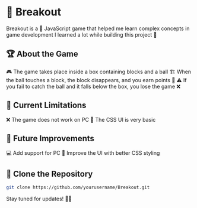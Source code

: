 # 🎯 Breakout

Breakout is a 🎨 JavaScript game that helped me learn complex concepts in game development I learned a lot while building this project 🧠

## 🏆 About the Game
🎮 The game takes place inside a box containing blocks and a ball
🏗️ When the ball touches a block, the block disappears, and you earn points 🏅
⚠️ If you fail to catch the ball and it falls below the box, you lose the game ❌

## 🚧 Current Limitations
❌ The game does not work on PC
🎨 The CSS UI is very basic

## 🔮 Future Improvements
💻 Add support for PC
🎨 Improve the UI with better CSS styling

## 🔗 Clone the Repository
```sh
git clone https://github.com/yourusername/Breakout.git
``` 

Stay tuned for updates! 🚀✨


